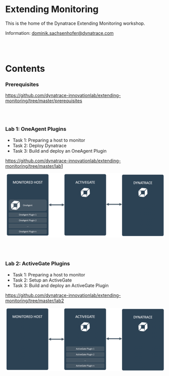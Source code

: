# Extending Monitoring

This is the home of the Dynatrace Extending Monitoring workshop.

Information: dominik.sachsenhofer@dynatrace.com

<br>
<br>

# Contents

### Prerequisites

https://github.com/dynatrace-innovationlab/extending-monitoring/tree/master/prerequisites

<br>
<br>

### Lab 1: OneAgent Plugins

- Task 1: Preparing a host to monitor
- Task 2: Deploy Dynatrace
- Task 3: Build and deploy an OneAgent Plugin

https://github.com/dynatrace-innovationlab/extending-monitoring/tree/master/lab1

![Img](./assets/img1.png)

<br>
<br>

### Lab 2: ActiveGate Plugins

- Task 1: Preparing a host to monitor
- Task 2: Setup an ActiveGate
- Task 3: Build and deploy an ActiveGate Plugin

https://github.com/dynatrace-innovationlab/extending-monitoring/tree/master/lab2

![Img](./assets/img2.png)
